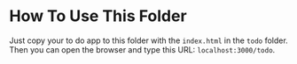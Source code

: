 # How To Use This Folder

Just copy your to do app to this folder with the `index.html` in the `todo` folder. Then you can open the browser and type this URL: `localhost:3000/todo`.